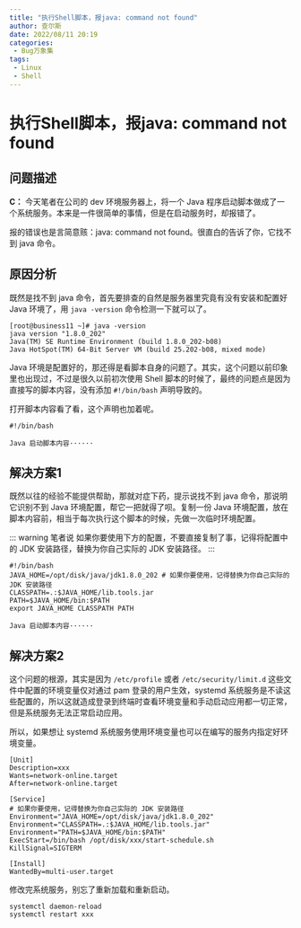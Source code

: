 ```yaml
---
title: "执行Shell脚本，报java: command not found"
author: 查尔斯
date: 2022/08/11 20:19
categories:
 - Bug万象集
tags:
 - Linux
 - Shell
---
```


# 执行Shell脚本，报java: command not found

## 问题描述

**C：** 今天笔者在公司的 dev 环境服务器上，将一个 Java 程序启动脚本做成了一个系统服务。本来是一件很简单的事情，但是在启动服务时，却报错了。

报的错误也是言简意赅：java: command not found。很直白的告诉了你，它找不到 java 命令。

## 原因分析

既然是找不到 java 命令，首先要排查的自然是服务器里究竟有没有安装和配置好 Java 环境了，用 `java -version` 命令检测一下就可以了。

```shell
[root@business11 ~]# java -version
java version "1.8.0_202"
Java(TM) SE Runtime Environment (build 1.8.0_202-b08)
Java HotSpot(TM) 64-Bit Server VM (build 25.202-b08, mixed mode)
```

Java 环境是配置好的，那还得是看脚本自身的问题了。其实，这个问题以前印象里也出现过，不过是很久以前初次使用 Shell 脚本的时候了，最终的问题点是因为直接写的脚本内容，没有添加 `#!/bin/bash` 声明导致的。

打开脚本内容看了看，这个声明也加着呢。

```shell
#!/bin/bash

Java 启动脚本内容······
```

## 解决方案1

既然以往的经验不能提供帮助，那就对症下药，提示说找不到 java 命令，那说明它识别不到 Java 环境配置，帮它一把就得了呗。复制一份 Java 环境配置，放在脚本内容前，相当于每次执行这个脚本的时候，先做一次临时环境配置。

::: warning 笔者说
如果你要使用下方的配置，不要直接复制了事，记得将配置中的 JDK 安装路径，替换为你自己实际的 JDK 安装路径。
:::

```shell
#!/bin/bash
JAVA_HOME=/opt/disk/java/jdk1.8.0_202 # 如果你要使用，记得替换为你自己实际的 JDK 安装路径
CLASSPATH=.:$JAVA_HOME/lib.tools.jar
PATH=$JAVA_HOME/bin:$PATH
export JAVA_HOME CLASSPATH PATH

Java 启动脚本内容······
```

## 解决方案2

这个问题的根源，其实是因为 `/etc/profile` 或者 `/etc/security/limit.d` 这些文件中配置的环境变量仅对通过 pam 登录的用户生效，systemd 系统服务是不读这些配置的，所以这就造成登录到终端时查看环境变量和手动启动应用都一切正常，但是系统服务无法正常启动应用。

所以，如果想让 systemd 系统服务使用环境变量也可以在编写的服务内指定好环境变量。

```shell
[Unit]
Description=xxx
Wants=network-online.target
After=network-online.target

[Service]
# 如果你要使用，记得替换为你自己实际的 JDK 安装路径
Environment="JAVA_HOME=/opt/disk/java/jdk1.8.0_202"
Environment="CLASSPATH=.:$JAVA_HOME/lib.tools.jar"
Environment="PATH=$JAVA_HOME/bin:$PATH"
ExecStart=/bin/bash /opt/disk/xxx/start-schedule.sh
KillSignal=SIGTERM

[Install]
WantedBy=multi-user.target
```

修改完系统服务，别忘了重新加载和重新启动。

```shell
systemctl daemon-reload
systemctl restart xxx
```

